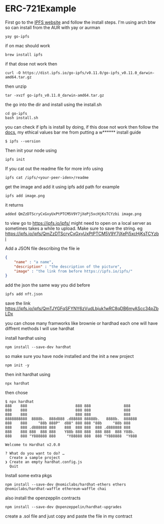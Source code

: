 # ERC-721Example

First go to the [IPFS website](https://docs.ipfs.io/install/command-line/#official-distributions) and follow the install steps. I'm using arch btw so can install from the AUR with yay or aurman
```
yay go-ipfs
```
if on mac should work
```
brew install ipfs
```
if that dose not work then 
```
curl -O https://dist.ipfs.io/go-ipfs/v0.11.0/go-ipfs_v0.11.0_darwin-amd64.tar.gz
```
then unzip 
```
tar -xvzf go-ipfs_v0.11.0_darwin-amd64.tar.gz
```
the go into the dir and install using the install.sh 
```
cd go-ipfs
bash install.sh
```
you can check if ipfs is install by doing, if this dose not work then follow the [docs](https://docs.ipfs.io/install/command-line/#official-distributions), my ethical values bar me from putting a w****** install guide
```
$ ipfs --version
```
Then init your node using 
```
ipfs init
```
If you cat out the readme file for more info using 
```
ipfs cat /ipfs/<your-peer-iden>/readme
```
get the image and add it using ipfs add path for example
```
ipfs add image.png
```
it returns
```
added QmZzDTScryCxGxyUxPtPTCM5V9Y7jXePj5xcHjKsTCYzbi image.png
```
to view go to https://ipfs.io/ipfs/<your link> 
might need to open on a local server as sometimes takes a while to upload. Make sure to save the string. 
eg https://ipfs.io/ipfs/QmZzDTScryCxGxyUxPtPTCM5V9Y7jXePj5xcHjKsTCYzbi

Add a JSON file describing the file ie
```json
{
    "name" : "a name",
    "description" : "the description of the picture",
    "image" : "the link from before https://ipfs.io/ipfs/"
}
```
add the json the same way you did before
```
ipfs add nft.json
```
save the link
https://ipfs.io/ipfs/QmTJYGFqSFYNY6zVudLbjuk1wRC8qDB6myAScc34pZbLDx


you can chose many framworks like brownie or hardhad each one will have diffrent methods I will use hardhat 

install hardhat using 
```
npm install --save-dev hardhat
```
so make sure you have node installed and the init a new project
```
npm init -y
```
then init hardhat using 
```
npx hardhat
```
then chose 
```
$ npx hardhat
888    888                      888 888               888
888    888                      888 888               888
888    888                      888 888               888
8888888888  8888b.  888d888 .d88888 88888b.   8888b.  888888
888    888     "88b 888P"  d88" 888 888 "88b     "88b 888
888    888 .d888888 888    888  888 888  888 .d888888 888
888    888 888  888 888    Y88b 888 888  888 888  888 Y88b.
888    888 "Y888888 888     "Y88888 888  888 "Y888888  "Y888

Welcome to Hardhat v2.0.0

? What do you want to do? …
  Create a sample project
❯ Create an empty hardhat.config.js
  Quit
```
Install some extra pkgs 
```
npm install --save-dev @nomiclabs/hardhat-ethers ethers @nomiclabs/hardhat-waffle ethereum-waffle chai
```
also install the openzepplin contracts
```
npm install --save-dev @openzeppelin/hardhat-upgrades
```
create a .sol file and just copy and paste the file in my contract

